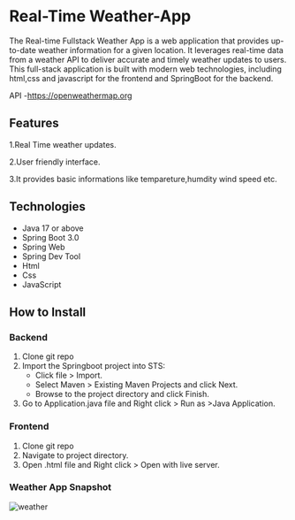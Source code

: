 # Real-Time Weather-App

The Real-time Fullstack Weather App is a web application that provides up-to-date weather information for a given location. It leverages real-time data from a weather API to deliver accurate and timely weather updates to users. This full-stack application is built with modern web technologies, including html,css and javascript for the frontend and SpringBoot for the backend.

API -https://openweathermap.org
## Features

1.Real Time weather updates.

2.User friendly interface.

3.It provides basic informations like tempareture,humdity wind speed etc.

## Technologies

- Java 17 or above
- Spring Boot 3.0
- Spring Web
- Spring Dev Tool
- Html
- Css
- JavaScript

## How to Install
### Backend
1. Clone git repo
2. Import the Springboot project into STS:
   + Click file > Import.
   + Select Maven > Existing Maven Projects and click Next.
   + Browse to the project directory and click Finish.
3. Go to Application.java file and Right click > Run as >Java Application.
   
### Frontend
1. Clone git repo
2. Navigate to project directory.
3. Open .html file and Right click > Open with live server.

### Weather App Snapshot

![weather](https://github.com/Anugrahas2001/weather-app/assets/153485221/823e6797-e899-4d28-b4b7-4556110f391f)
